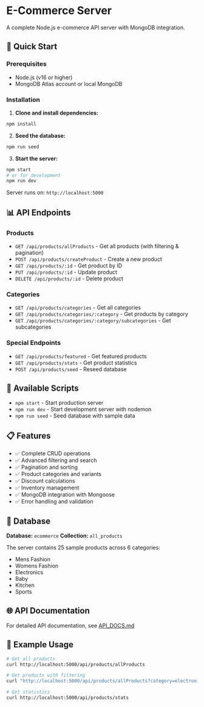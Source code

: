 # E-Commerce Server

A complete Node.js e-commerce API server with MongoDB integration.

## 🚀 Quick Start

### Prerequisites

- Node.js (v16 or higher)
- MongoDB Atlas account or local MongoDB

### Installation

1. **Clone and install dependencies:**

```bash
npm install
```

2. **Seed the database:**

```bash
npm run seed
```

3. **Start the server:**

```bash
npm start
# or for development
npm run dev
```

Server runs on: `http://localhost:5000`

## 📊 API Endpoints

### Products

- `GET /api/products/allProducts` - Get all products (with filtering & pagination)
- `POST /api/products/createProduct` - Create a new product
- `GET /api/products/:id` - Get product by ID
- `PUT /api/products/:id` - Update product
- `DELETE /api/products/:id` - Delete product

### Categories

- `GET /api/products/categories` - Get all categories
- `GET /api/products/categories/:category` - Get products by category
- `GET /api/products/categories/:category/subcategories` - Get subcategories

### Special Endpoints

- `GET /api/products/featured` - Get featured products
- `GET /api/products/stats` - Get product statistics
- `POST /api/products/seed` - Reseed database

## 🔧 Available Scripts

- `npm start` - Start production server
- `npm run dev` - Start development server with nodemon
- `npm run seed` - Seed database with sample data

## 📋 Features

- ✅ Complete CRUD operations
- ✅ Advanced filtering and search
- ✅ Pagination and sorting
- ✅ Product categories and variants
- ✅ Discount calculations
- ✅ Inventory management
- ✅ MongoDB integration with Mongoose
- ✅ Error handling and validation

## 📖 Database

**Database:** `ecommerce`
**Collection:** `all_products`

The server contains 25 sample products across 6 categories:

- Mens Fashion
- Womens Fashion
- Electronics
- Baby
- Kitchen
- Sports

## 🌐 API Documentation

For detailed API documentation, see [API_DOCS.md](./API_DOCS.md)

## 📱 Example Usage

```bash
# Get all products
curl http://localhost:5000/api/products/allProducts

# Get products with filtering
curl "http://localhost:5000/api/products/allProducts?category=electronics&hasDiscount=true"

# Get statistics
curl http://localhost:5000/api/products/stats
```
